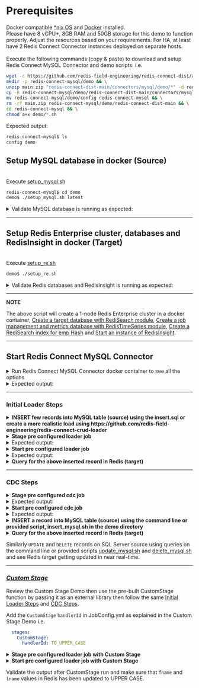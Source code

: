 # Prerequisites

Docker compatible [*nix OS](https://en.wikipedia.org/wiki/Unix-like) and [Docker](https://docs.docker.com/get-docker) installed.
<br>Please have 8 vCPU*, 8GB RAM and 50GB storage for this demo to function properly. Adjust the resources based on your requirements. For HA, at least have 2 Redis Connect Connector instances deployed on separate hosts.</br>
<br>Execute the following commands (copy & paste) to download and setup Redis Connect MySQL Connector and demo scripts.
i.e.</br>
```bash
wget -c https://github.com/redis-field-engineering/redis-connect-dist/archive/main.zip && \
mkdir -p redis-connect-mysql/demo && \
unzip main.zip "redis-connect-dist-main/connectors/mysql/demo/*" -d redis-connect-mysql/demo && \
cp -R redis-connect-mysql/demo/redis-connect-dist-main/connectors/mysql/demo/* redis-connect-mysql/demo && \
mv redis-connect-mysql/demo/config redis-connect-mysql && \
rm -rf main.zip redis-connect-mysql/demo/redis-connect-dist-main && \
cd redis-connect-mysql && \
chmod a+x demo/*.sh
```
Expected output:
```bash
redis-connect-mysql$ ls
config demo
```

## Setup MySQL database in docker (Source)

<br>Execute [setup_mysql.sh](setup_mysql.sh)</br>
```bash
redis-connect-mysql$ cd demo
demo$ ./setup_mysql.sh latest
```

<details><summary>Validate MySQL database is running as expected:</summary>
<p>

```bash
demo$ docker ps -a | grep mysql
33e66aaa75db        mysql:latest                                 "docker-entrypoint.s…"   31 minutes ago      Up 31 minutes       0.0.0.0:3306->3306/tcp, 33060/tcp                                                                                                                                                                                                                                                                               mysql-latest-virag-cdc

demo$ docker exec -i mysql-latest-virag-cdc mysql -uroot -pRedis@123  <<< "SHOW VARIABLES LIKE 'log_bin';"
mysql: [Warning] Using a password on the command line interface can be insecure.
Variable_name	Value
log_bin	ON
```
</p>
</details>

---

## Setup Redis Enterprise cluster, databases and RedisInsight in docker (Target)
<br>Execute [setup_re.sh](setup_re.sh)</br>
```bash
demo$ ./setup_re.sh
```
<details><summary>Validate Redis databases and RedisInsight is running as expected:</summary>
<p>

```bash
demo$ docker ps -a | grep redislabs
8c008000ff5c        redislabs/redisinsight:latest              "bash ./docker-entry…"   2 hours ago         Up 2 hours          0.0.0.0:18001->8001/tcp                                                                                                                                                                                                                                                                                         redisinsight
8fe702a340a9        redislabs/redis:latest                     "/opt/start.sh"          2 hours ago         Up 2 hours          53/tcp, 5353/tcp, 8001/tcp, 8080/tcp, 10000-11999/tcp, 12006-19999/tcp, 0.0.0.0:18070->8070/tcp, 0.0.0.0:18443->8443/tcp, 0.0.0.0:19443->9443/tcp, 0.0.0.0:14000->12000/tcp, 0.0.0.0:14001->12001/tcp, 0.0.0.0:14002->12002/tcp, 0.0.0.0:14003->12003/tcp, 0.0.0.0:14004->12004/tcp, 0.0.0.0:14005->12005/tcp   re-node1

demo$ docker exec -it re-node1 bash -c "rladmin status"
CLUSTER NODES:
NODE:ID    ROLE     ADDRESS        EXTERNAL_ADDRESS       HOSTNAME    SHARDS   CORES         FREE_RAM              PROVISIONAL_RAM       VERSION     STATUS
*node:1    master   172.17.0.2                            re-node1    2/100    16            51.17GB/58.87GB       38.71GB/48.28GB       6.2.8-39    OK

DATABASES:
DB:ID       NAME                                   TYPE  MODULE  STATUS  SHARDS  PLACEMENT  REPLICATION  PERSISTENCE  ENDPOINT
db:1        RedisConnect-Target-db                 redis yes     active  1       dense      disabled     disabled     redis-12000.re-cluster.local:12000
db:2        RedisConnect-JobConfig-Metrics-db      redis yes     active  1       dense      disabled     disabled     redis-12001.re-cluster.local:12001

ENDPOINTS:
DB:ID        NAME                                                                       ID                          NODE           ROLE           SSL
db:1         RedisConnect-Target-db                                                     endpoint:1:1                node:1         single         No
db:2         RedisConnect-JobConfig-Metrics-db                                          endpoint:2:1                node:1         single         No

SHARDS:
DB:ID         NAME                                                        ID            NODE        ROLE        SLOTS         USED_MEMORY          STATUS
db:1          RedisConnect-Target-db                                      redis:1       node:1      master      0-16383       2.3MB                OK
db:2          RedisConnect-JobConfig-Metrics-db                           redis:2       node:1      master      0-16383       1.99MB               OK

demo$ docker exec -it re-node1 bash -c "redis-cli -p 12000 FT._LIST"
1) "idx:emp"
```
</p>
</details>

---
**NOTE**

The above script will create a 1-node Redis Enterprise cluster in a docker container, [Create a target database with RediSearch module](https://docs.redislabs.com/latest/modules/add-module-to-database/), [Create a job management and metrics database with RedisTimeSeries module](https://docs.redislabs.com/latest/modules/add-module-to-database/), [Create a RediSearch index for emp Hash](https://redislabs.com/blog/getting-started-with-redisearch-2-0/) and [Start an instance of RedisInsight](https://docs.redislabs.com/latest/ri/installing/install-docker/).

---

## Start Redis Connect MySQL Connector

<details><summary>Run Redis Connect MySQL Connector docker container to see all the options</summary>
<p>

```bash
docker run \
-it --rm --privileged=true \
--name redis-connect-mysql \
-e REDISCONNECT_LOGBACK_CONFIG=/opt/redislabs/redis-connect-mysql/config/logback.xml \
-e REDISCONNECT_CONFIG=/opt/redislabs/redis-connect-mysql/config/samples/mysql \
-e REDISCONNECT_SOURCE_USERNAME=redisconnectuser \
-e REDISCONNECT_SOURCE_PASSWORD=redisconnectpassword \
-e REDISCONNECT_JAVA_OPTIONS="-Xms256m -Xmx256m" \
-v $(pwd)/../config:/opt/redislabs/redis-connect-mysql/config \
--net host \
redislabs/redis-connect-mysql:pre-release-alpine
```

</p>
</details>

<details><summary>Expected output:</summary>
<p>

```bash
Unable to find image 'redislabs/redis-connect-mysql:pre-release-alpine' locally
pre-release-alpine: Pulling from redislabs/redis-connect-mysql
a0d0a0d46f8b: Already exists
44537f359f3a: Pull complete
9aaa9874ae7f: Pull complete
13f6c829139b: Pull complete
06add1107609: Pull complete
bfc29d6a129c: Pull complete
249c85a8a900: Pull complete
ffe4c573e59c: Pull complete
Digest: sha256:da7987fd874c50bc858b3ba2d3affde3e2f8506b7a3a5f7d42c6feb1bc9d8621
Status: Downloaded newer image for redislabs/redis-connect-mysql:pre-release-alpine
-------------------------------
Redis Connect startup script.
*******************************
Please ensure that the values of environment variables in /opt/redislabs/redis-connect-mysql/bin/redisconnect.conf are correctly mapped before executing any of the options below
*******************************
Usage: [-h|cli|stage|start]
options:
-h: Print this help message and exit.
cli: starts redis-connect-cli.
stage: clean and stage redis database with cdc or initial loader job configurations.
start: start Redis Connect instance with provided cdc or initial loader job configurations.
-------------------------------
```

</p>
</details>

-------------------------------

### Initial Loader Steps
<details><summary><b>INSERT few records into MySQL table (source) using the insert.sql or create a more realistic load using https://github.com/redis-field-engineering/redis-connect-crud-loader</b></summary>
<p>

```bash
demo$ ./insert_mysql.sh
mysql: [Warning] Using a password on the command line interface can be insecure.
count(*)
12
```
OR
```bash
redis-connect-crud-loader/bin$ ./start.sh crudloader
```

</p>
</details>

<details><summary><b>Stage pre configured loader job</b></summary>
<p>

```bash
docker run \
-it --rm --privileged=true \
--name redis-connect-mysql \
-e REDISCONNECT_LOGBACK_CONFIG=/opt/redislabs/redis-connect-mysql/config/logback.xml \
-e REDISCONNECT_CONFIG=/opt/redislabs/redis-connect-mysql/config/samples/loader \
-e REDISCONNECT_SOURCE_USERNAME=root \
-e REDISCONNECT_SOURCE_PASSWORD=Redis@123 \
-e REDISCONNECT_JAVA_OPTIONS="-Xms256m -Xmx256m" \
-v $(pwd)/../config:/opt/redislabs/redis-connect-mysql/config \
--net host \
redislabs/redis-connect-mysql:pre-release-alpine stage
```

</p>
</details>

<details><summary>Expected output:</summary>
<p>

```bash
-------------------------------
Staging Redis Connect redis-connect-mysql v0.4.0.7 job using Java 11.0.13 on virag-cdc started by root in /opt/redislabs/redis-connect-mysql/bin
Loading Redis Connect redis-connect-mysql Configurations from /opt/redislabs/redis-connect-mysql/config/samples/loader
04:20:11,322 |-INFO in ch.qos.logback.classic.LoggerContext[default] - Found resource [/opt/redislabs/redis-connect-mysql/config/logback.xml] at [file:/opt/redislabs/redis-connect-mysql/config/logback.xml]
04:20:11,498 |-INFO in ch.qos.logback.classic.joran.action.ConfigurationAction - Will scan for changes in [file:/opt/redislabs/redis-connect-mysql/config/logback.xml]
....
....
04:20:11.584 [main] INFO  startup - ##################################################################
04:20:11.586 [main] INFO  startup -
04:20:11.587 [main] INFO  startup - REDIS CONNECT SETUP CLEAN - Deletes metadata related to Redis Connect from Job Management Database

04:20:11.587 [main] INFO  startup -
04:20:11.587 [main] INFO  startup - ##################################################################
....
....
04:20:13.910 [main] INFO  startup - ##################################################################
04:20:13.912 [main] INFO  startup -
04:20:13.913 [main] INFO  startup - REDIS CONNECT SETUP CREATE - Seed metadata related to Redis Connect to Job Management Database
04:20:13.913 [main] INFO  startup -
04:20:13.913 [main] INFO  startup - ##################################################################
04:20:14.639 [main] INFO  startup - Instance: 99@virag-cdc will attempt Job Management Database (Redis) with all the configurations and scripts, if applicable, needed to execute jobs
04:20:15.375 [main] INFO  startup - Instance: 99@virag-cdc successfully established Redis connection for INIT service
04:20:15.377 [main] INFO  startup - Instance: 99@virag-cdc successfully created Job Claim Assignment Stream and Consumer Group
04:20:15.391 [main] INFO  startup - Instance: 99@virag-cdc successfully seeded Job related metadata
04:20:15.392 [main] INFO  startup - Instance: 99@virag-cdc successfully seeded Metrics related metadata
04:20:15.392 [main] INFO  startup - Instance: 99@virag-cdc successfully staged Job Management Database (Redis) with all the configurations and scripts, if applicable, needed to execute jobs
-------------------------------
```

</p>
</details>

<details><summary><b>Start pre configured loader job</b></summary>
<p>

```bash
docker run \
-it --rm --privileged=true \
--name redis-connect-mysql \
-e REDISCONNECT_LOGBACK_CONFIG=/opt/redislabs/redis-connect-mysql/config/logback.xml \
-e REDISCONNECT_CONFIG=/opt/redislabs/redis-connect-mysql/config/samples/loader \
-e REDISCONNECT_REST_API_ENABLED=false \
-e REDISCONNECT_REST_API_PORT=8282 \
-e REDISCONNECT_SOURCE_USERNAME=root \
-e REDISCONNECT_SOURCE_PASSWORD=Redis@123 \
-e REDISCONNECT_JAVA_OPTIONS="-Xms256m -Xmx1g" \
-v $(pwd)/../config:/opt/redislabs/redis-connect-mysql/config \
--net host \
redislabs/redis-connect-mysql:pre-release-alpine start
```

</p>
</details>

<details><summary>Expected output:</summary>
<p>

```bash

```

</p>
</details>

<details><summary><b>Query for the above inserted record in Redis (target)</b></summary>
<p>

```bash
demo$ sudo docker exec -it re-node1 bash -c 'redis-cli -p 12000 ft.search idx:emp "*"'
```

</p>
</details>

-------------------------------

### CDC Steps
<details><summary><b>Stage pre configured cdc job</b></summary>
<p>

```bash
docker run \
-it --rm --privileged=true \
--name redis-connect-mysql \
-e REDISCONNECT_LOGBACK_CONFIG=/opt/redislabs/redis-connect-mysql/config/logback.xml \
-e REDISCONNECT_CONFIG=/opt/redislabs/redis-connect-mysql/config/samples/mysql \
-e REDISCONNECT_SOURCE_USERNAME=redisconnectuser \
-e REDISCONNECT_SOURCE_PASSWORD=redisconnectpassword \
-e REDISCONNECT_JAVA_OPTIONS="-Xms256m -Xmx256m" \
-v $(pwd)/../config:/opt/redislabs/redis-connect-mysql/config \
--net host \
redislabs/redis-connect-mysql:pre-release-alpine stage
```

</p>
</details>

<details><summary>Expected output:</summary>
<p>

```bash
-------------------------------
Staging Redis Connect redis-connect-mysql v0.4.0.7 job using Java 11.0.13 on virag-cdc started by root in /opt/redislabs/redis-connect-mysql/bin
Loading Redis Connect redis-connect-mysql Configurations from /opt/redislabs/redis-connect-mysql/config/samples/mysql

06:37:36,477 |-INFO in ch.qos.logback.classic.LoggerContext[default] - Found resource [/opt/redislabs/redis-connect-mysql/config/logback.xml] at [file:/opt/redislabs/redis-connect-mysql/config/logback.xml]
....
....
06:37:36.727 [main] INFO  startup - ##################################################################
06:37:36.730 [main] INFO  startup -
06:37:36.730 [main] INFO  startup - REDIS CONNECT SETUP CLEAN - Deletes metadata related to Redis Connect from Job Management Database

06:37:36.730 [main] INFO  startup -
06:37:36.730 [main] INFO  startup - ##################################################################
....
....
06:37:39.104 [main] INFO  startup - ##################################################################
06:37:39.106 [main] INFO  startup -
06:37:39.106 [main] INFO  startup - REDIS CONNECT SETUP CREATE - Seed metadata related to Redis Connect to Job Management Database
06:37:39.106 [main] INFO  startup -
06:37:39.106 [main] INFO  startup - ##################################################################
06:37:39.841 [main] INFO  startup - Instance: 99@virag-cdc will attempt Job Management Database (Redis) with all the configurations and scripts, if applicable, needed to execute jobs
06:37:40.591 [main] INFO  startup - Instance: 99@virag-cdc successfully established Redis connection for INIT service
06:37:40.593 [main] INFO  startup - Instance: 99@virag-cdc successfully created Job Claim Assignment Stream and Consumer Group
06:37:40.607 [main] INFO  startup - Instance: 99@virag-cdc successfully seeded Job related metadata
06:37:40.755 [main] ERROR startup - Key - RedisConnect:emp:C:Throughput already exists
06:37:40.756 [main] ERROR startup - Key - RedisConnect:emp:U:Throughput already exists
06:37:40.757 [main] ERROR startup - Key - RedisConnect:emp:D:Throughput already exists
06:37:40.759 [main] ERROR startup - Key - RedisConnect:emp:Latency already exists
06:37:40.769 [main] INFO  startup - Instance: 99@virag-cdc successfully seeded Metrics related metadata
06:37:40.769 [main] INFO  startup - Instance: 99@virag-cdc successfully staged Job Management Database (Redis) with all the configurations and scripts, if applicable, needed to execute jobs
-------------------------------
```

</p>
</details>

<details><summary><b>Start pre configured cdc job</b></summary>
<p>

```bash
docker run \
-it --rm --privileged=true \
--name redis-connect-mysql \
-e REDISCONNECT_LOGBACK_CONFIG=/opt/redislabs/redis-connect-mysql/config/logback.xml \
-e REDISCONNECT_CONFIG=/opt/redislabs/redis-connect-mysql/config/samples/mysql \
-e REDISCONNECT_REST_API_ENABLED=true \
-e REDISCONNECT_REST_API_PORT=8282 \
-e REDISCONNECT_SOURCE_USERNAME=redisconnectuser \
-e REDISCONNECT_SOURCE_PASSWORD=redisconnectpassword \
-e REDISCONNECT_JAVA_OPTIONS="-Xms256m -Xmx1g" \
-v $(pwd)/../config:/opt/redislabs/redis-connect-mysql/config \
--net host \
redislabs/redis-connect-mysql:pre-release-alpine start
```

</p>
</details>

<details><summary>Expected output:</summary>
<p>

```bash
-------------------------------
Starting Redis Connect redis-connect-mysql v0.4.0.7 instance using Java 11.0.13 on virag-cdc started by root in /opt/redislabs/redis-connect-mysql/bin
Loading Redis Connect redis-connect-mysql Configurations from /opt/redislabs/redis-connect-mysql/config/samples/mysql
06:37:51,779 |-INFO in ch.qos.logback.classic.LoggerContext[default] - Found resource [/opt/redislabs/redis-connect-mysql/config/logback.xml] at [file:/opt/redislabs/redis-connect-mysql/config/logback.xml]
....
....
06:37:52.098 [main] INFO  startup -
06:37:52.103 [main] INFO  startup -  /$$$$$$$                  /$$ /$$                  /$$$$$$                                                      /$$
06:37:52.103 [main] INFO  startup - | $$__  $$                | $$|__/                 /$$__  $$                                                    | $$
06:37:52.104 [main] INFO  startup - | $$  \ $$  /$$$$$$   /$$$$$$$ /$$  /$$$$$$$      | $$  \__/  /$$$$$$  /$$$$$$$  /$$$$$$$   /$$$$$$   /$$$$$$$ /$$$$$$
06:37:52.104 [main] INFO  startup - | $$$$$$$/ /$$__  $$ /$$__  $$| $$ /$$_____/      | $$       /$$__  $$| $$__  $$| $$__  $$ /$$__  $$ /$$_____/|_  $$_/
06:37:52.104 [main] INFO  startup - | $$__  $$| $$$$$$$$| $$  | $$| $$|  $$$$$$       | $$      | $$  \ $$| $$  \ $$| $$  \ $$| $$$$$$$$| $$        | $$
06:37:52.105 [main] INFO  startup - | $$  \ $$| $$_____/| $$  | $$| $$ \____  $$      | $$    $$| $$  | $$| $$  | $$| $$  | $$| $$_____/| $$        | $$ /$$
06:37:52.105 [main] INFO  startup - | $$  | $$|  $$$$$$$|  $$$$$$$| $$ /$$$$$$$/      |  $$$$$$/|  $$$$$$/| $$  | $$| $$  | $$|  $$$$$$$|  $$$$$$$  |  $$$$/
06:37:52.105 [main] INFO  startup - |__/  |__/ \_______/ \_______/|__/|_______/        \______/  \______/ |__/  |__/|__/  |__/ \_______/ \_______/   \___/
06:37:52.105 [main] INFO  startup -
06:37:52.105 [main] INFO  startup - ##################################################################
06:37:52.105 [main] INFO  startup -
06:37:52.105 [main] INFO  startup - Initializing Redis Connect Instance
06:37:52.106 [main] INFO  startup -
06:37:52.106 [main] INFO  startup - ##################################################################
....
....
06:38:08.788 [JobManager-1] INFO  startup - Instance: 30@virag-cdc successfully established Redis connection for HeartbeatManager service
06:38:08.788 [JobManager-1] INFO  startup - Instance: 30@virag-cdc was successfully elected Redis Connect cluster leader
06:38:18.858 [JobManager-1] INFO  startup - Getting instance of EventHandler for : REDIS_HASH_WRITER
06:38:18.890 [JobManager-1] INFO  startup - Instance: 30@virag-cdc successfully established Redis connection for RedisConnectorEventHandler service
06:38:18.893 [JobManager-1] INFO  startup - Getting instance of EventHandler for : REDIS_HASH_CHECKPOINT_WRITER
06:38:18.894 [JobManager-1] WARN  startup - metricsKey not set - Metrics collection will be disabled
06:38:18.912 [JobManager-1] INFO  startup - Instance: 30@virag-cdc successfully established Redis connection for RedisCheckpointReader service
06:38:18.925 [JobManager-1] INFO  redisconnect - Reading Mapper Config from : /opt/redislabs/redis-connect-mysql/config/samples/mysql/mappers
06:38:18.940 [JobManager-1] INFO  redisconnect - Loaded Config for : RedisConnect.emp
06:38:19.469 [JobManager-1] INFO  i.d.connector.common.BaseSourceTask - Starting MySqlConnectorTask with configuration:
....
....
```

</p>
</details>

<details><summary><b>INSERT a record into MySQL table (source) using the command line or provided script, insert_mysql.sh in the demo directory</b></summary>
<p>

```bash
sudo docker exec -it mysql-latest-virag-cdc bash -c "mysql -uroot -pRedis@123 RedisConnect"

mysql> insert into emp values(1002, 'Virag', 'Tripathi', 'SA', 1, '2018-08-06 00:00:00.000', '2000', '10', 1);
Query OK, 1 row affected (0.00 sec)
mysql> quit
Bye
```

</p>
</details>

<details><summary><b>Query for the above inserted record in Redis (target)</b></summary>
<p>

```bash
sudo docker exec -it re-node1 bash -c 'redis-cli -p 12000 ft.search idx:emp "@EmployeeNumber:[1000 1002]"'
```

</p>
</details>

Similarly `UPDATE` and `DELETE` records on SQL Server source using queries on the command line or provided scripts [update_mysql.sh](update_mysql.sh) and [delete_mysql.sh](delete_mysql.sh) and see Redis target getting updated in near real-time.

-------------------------------

### [_Custom Stage_](https://github.com/redis-field-engineering/redis-connect-custom-stage-demo)

Review the Custom Stage Demo then use the pre-built CustomStage function by passing it as an external library then follow the same [Initial Loader Steps](#initial-loader-steps) and [CDC Steps](#cdc-steps).

Add the `CustomStage` `handlerId` in JobConfig.yml as explained in the Custom Stage Demo i.e.
```yml
  stages:
    CustomStage:
      handlerId: TO_UPPER_CASE
```
<details><summary><b>Stage pre configured loader job with Custom Stage</b></summary>
<p>

```bash
docker run \
-it --rm --privileged=true \
--name redis-connect-mysql \
-e REDISCONNECT_LOGBACK_CONFIG=/opt/redislabs/redis-connect-mysql/config/logback.xml \
-e REDISCONNECT_CONFIG=/opt/redislabs/redis-connect-mysql/config/samples/loader \
-e REDISCONNECT_SOURCE_USERNAME=root \
-e REDISCONNECT_SOURCE_PASSWORD=Redis@123 \
-e REDISCONNECT_JAVA_OPTIONS="-Xms256m -Xmx256m" \
-v $(pwd)/../config:/opt/redislabs/redis-connect-mysql/config \
-v $(pwd)/../extlib:/opt/redislabs/redis-connect-mysql/extlib \
--net host \
redislabs/redis-connect-mysql:pre-release-alpine stage
```

</p>
</details>

<details><summary><b>Start pre configured loader job with Custom Stage</b></summary>
<p>

```bash
docker run \
-it --rm --privileged=true \
--name redis-connect-mysql \
-e REDISCONNECT_LOGBACK_CONFIG=/opt/redislabs/redis-connect-mysql/config/logback.xml \
-e REDISCONNECT_CONFIG=/opt/redislabs/redis-connect-mysql/config/samples/loader \
-e REDISCONNECT_REST_API_ENABLED=false \
-e REDISCONNECT_REST_API_PORT=8282 \
-e REDISCONNECT_SOURCE_USERNAME=sa \
-e REDISCONNECT_SOURCE_PASSWORD=Redis@123 \
-e REDISCONNECT_JAVA_OPTIONS="-Xms256m -Xmx1g" \
-v $(pwd)/../config:/opt/redislabs/redis-connect-mysql/config \
-v $(pwd)/../extlib:/opt/redislabs/redis-connect-mysql/extlib \
--net host \
redislabs/redis-connect-mysql:pre-release-alpine start
```

</p>
</details>

Validate the output after CustomStage run and make sure that `fname` and `lname` values in Redis has been updated to UPPER CASE.
